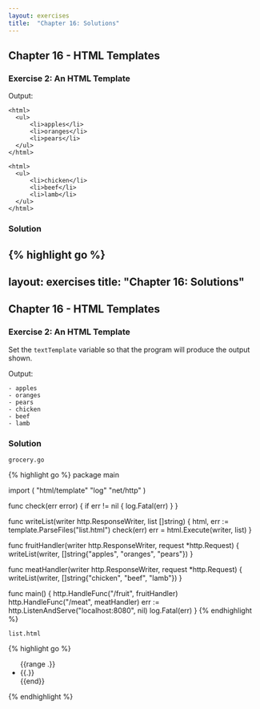 ```yaml
---
layout: exercises
title:  "Chapter 16: Solutions"
---
```


## Chapter 16 - HTML Templates

### Exercise 2: An HTML Template

Output:

``` text
<html>
  <ul>
      <li>apples</li>
      <li>oranges</li>
      <li>pears</li>    
  </ul>
</html>
```

```
<html>
  <ul>
      <li>chicken</li>
      <li>beef</li>
      <li>lamb</li>
  </ul>
</html>
```

### Solution

{% highlight go %}
---
layout: exercises
title:  "Chapter 16: Solutions"
---

## Chapter 16 - HTML Templates

### Exercise 2: An HTML Template

Set the `textTemplate` variable so that the program will produce the output shown.

Output:

``` text
- apples
- oranges
- pears
- chicken
- beef
- lamb
```

### Solution

`grocery.go`

{% highlight go %}
package main

import (
  "html/template"
  "log"
  "net/http"
)

func check(err error) {
  if err != nil {
    log.Fatal(err)
  }
}

func writeList(writer http.ResponseWriter, list []string) {
  html, err := template.ParseFiles("list.html")
  check(err)
  err = html.Execute(writer, list)
}

func fruitHandler(writer http.ResponseWriter, request *http.Request) {
  writeList(writer, []string{"apples", "oranges", "pears"})
}

func meatHandler(writer http.ResponseWriter, request *http.Request) {
  writeList(writer, []string{"chicken", "beef", "lamb"})
}

func main() {
  http.HandleFunc("/fruit", fruitHandler)
  http.HandleFunc("/meat", meatHandler)
  err := http.ListenAndServe("localhost:8080", nil)
  log.Fatal(err)
}
{% endhighlight %}

`list.html`

{% highlight go %}
<html>
  <ul>
    {{range .}}
      <li>{{.}}</li>
    {{end}}
  </ul>
</html>
{% endhighlight %}

